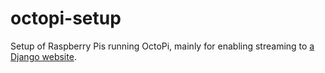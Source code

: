# octopi-setup
Setup of Raspberry Pis running OctoPi, mainly for enabling streaming to [a Django website](https://github.com/MAKENTNU/web).
